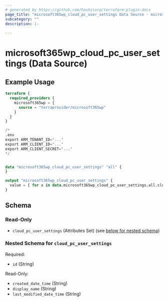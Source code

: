 ```yaml
---
# generated by https://github.com/hashicorp/terraform-plugin-docs
page_title: "microsoft365wp_cloud_pc_user_settings Data Source - microsoft365wp"
subcategory: ""
description: |-
  
---
```


# microsoft365wp_cloud_pc_user_settings (Data Source)



## Example Usage

```terraform
terraform {
  required_providers {
    microsoft365wp = {
      source = "terraprovider/microsoft365wp"
    }
  }
}

/*
.env
export ARM_TENANT_ID='...'
export ARM_CLIENT_ID='...'
export ARM_CLIENT_SECRET='...'
*/


data "microsoft365wp_cloud_pc_user_settings" "all" {
}

output "microsoft365wp_cloud_pc_user_settings" {
  value = { for x in data.microsoft365wp_cloud_pc_user_settings.all.cloud_pc_user_settings : x.id => x }
}
```

<!-- schema generated by tfplugindocs -->
## Schema

### Read-Only

- `cloud_pc_user_settings` (Attributes Set) (see [below for nested schema](#nestedatt--cloud_pc_user_settings))

<a id="nestedatt--cloud_pc_user_settings"></a>
### Nested Schema for `cloud_pc_user_settings`

Required:

- `id` (String)

Read-Only:

- `created_date_time` (String)
- `display_name` (String)
- `last_modified_date_time` (String)


